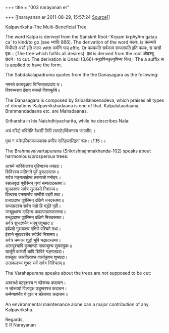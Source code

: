 +++
title = "003 narayanan er"

+++
[[narayanan er	2011-08-29, 15:57:24 [Source](https://groups.google.com/g/bvparishat/c/DR-Vt2B21uU)]]



Kalpavriksha-The Multi-Beneficial Tree

The word Kalpa is derived from the Sanskrit Root-'Krpam krpAyAm gatau ca' to kind/to go (see भ्वादिः 866). The derivation of the word कल्पः, is कल्प्यते विधीयते असौ इति कल्पः with कर्मणि घञ् affix. Or कल्पयति सर्वकामं सम्पादयति इति कल्पः, स चासौ वृक्षः। (The tree which fulfils all desires). वृक्ष is derived from the root ओव्रश्चू छेदने। to cut. The derivation is Unadi (3.66)-स्नुव्रश्चिकृत्यृषिभ्यः कित्। The a suffix स is applied to have the form.  

The Sabdakalapadruma quotes from the the Danasagara as the following:

नमस्ते कल्पवृक्षाय चिन्तितान्नप्रदाय च।  
विश्वम्भराय देवाय नमस्ते विश्वमूर्तये॥

The Danasagara is composed by Sriballalasenadeva, which praises all types of donations-Kalpavrikshadaana is one of that. Kalpalataadaana, Brahmandadaana etc. are Mahadaanas.  

Sriharsha in his Naishdhiyacharita, while he describes Nala:

अयं दरिद्रो भवितेति वैधसीं लिपिं ललाटेऽर्थिजनस्य जाग्रतीम् ।

मृषा न चक्रेऽल्पितकल्पपादपः प्रणीय दारिद्र्यदरिद्रतां नलः।।1.15।।

The Brahmavaivartapurana (Srikrishnajnmakhanda-102) speaks about harmonious/prosperous trees:

आश्रमे नारिकेलश्च गृहिणाञ्च धनप्रदः।  
शिविरस्य यदीशाने पूर्वे पुत्रप्रदस्तरुः॥  
सर्वत्र मङ्गलार्हश्च तरुराजो मनोहरः।  
रसालवृक्षः पूर्वस्मिन् नृणां सम्पत्प्रदस्तथा॥  
शुभप्रदश्च सर्वत्र सुरकारो निशामय॥  
विल्वश्च पनसश्चैव जम्बीरो वदरी तथा।  
प्रजाप्रदश्च पूर्वस्मिन् दक्षिणे धनदस्तथा॥  
सम्पत्प्रदश्च सर्वत्र यतो हि वर्द्धते गृही।  
जम्बूवृक्षश्च दाडिम्बः कदल्याम्रातकस्तथा॥  
बन्धुप्रदश्च पूर्वस्मिन् दक्षिणे मित्रदस्तथा।  
सर्वत्र शुभदश्चैव धनपुत्रशुभप्रदः॥  
हर्षप्रदो गुवाकश्च दक्षिणे पश्चिमे तथा।  
ईशाने सुखदश्चैव सर्वत्रैवं निशामय॥  
सर्वत्र चम्पकः शुद्धो भुवि भद्रप्रदस्तथा।  
अलावूश्चापि कुष्माण्डो मायाम्बुश्च सुकासुकः॥  
खर्जूरी कर्कटी चापि शिविरे मङ्गलप्रदा।  
वास्तूकः कारविल्वश्च वार्त्ताकुश्च शुभप्रदा।  
लताफलञ्च शुभदं सर्वं सर्वत्र निश्चितम्॥  

The Varahapurana speaks about the trees are not supposed to be cut:  

अश्वत्थो वटवृक्षश्च न च्छेत्तव्यः कदाचन।  
न च्छेत्तव्यो विल्ववृक्ष उडुम्बरश्च कदाचन।  
कर्मण्याश्चैव ये वृक्षा न च्छेत्तव्याः कदाचनः॥  

An environmental maintenance alone can a major contribution of any Kalpavriksha.  

Regards,  
E R Narayanan  
  
  

